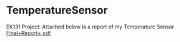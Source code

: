 # TemperatureSensor
EK131 Project: Attached below is a report of my Temperature Sensor 
[Final+Report+.pdf](https://github.com/user-attachments/files/17061475/Final%2BReport%2B.pdf)
